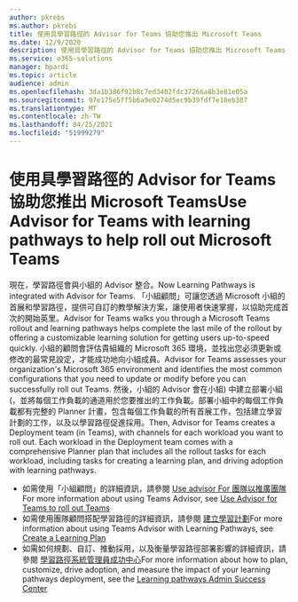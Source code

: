 ```yaml
---
author: pkrebs
ms.author: pkrebs
title: 使用具學習路徑的 Advisor for Teams 協助您推出 Microsoft Teams
ms.date: 12/9/2020
description: 使用具學習路徑的 Advisor for Teams 協助您推出 Microsoft Teams
ms.service: o365-solutions
manager: bpardi
ms.topic: article
audience: admin
ms.openlocfilehash: 3da1b386f92b8c7ed3402fdc37266a8b3e81e05a
ms.sourcegitcommit: 97e175e5ff5b6a9e0274d5ec9b39fdf7e18eb387
ms.translationtype: MT
ms.contentlocale: zh-TW
ms.lasthandoff: 04/25/2021
ms.locfileid: "51999279"
---
```

# <a name="use-advisor-for-teams-with-learning-pathways-to-help-roll-out-microsoft-teams"></a><span data-ttu-id="45a28-103">使用具學習路徑的 Advisor for Teams 協助您推出 Microsoft Teams</span><span class="sxs-lookup"><span data-stu-id="45a28-103">Use Advisor for Teams with learning pathways to help roll out Microsoft Teams</span></span>
<span data-ttu-id="45a28-104">現在，學習路徑會與小組的 Advisor 整合。</span><span class="sxs-lookup"><span data-stu-id="45a28-104">Now Learning Pathways is integrated with Advisor for Teams.</span></span> <span data-ttu-id="45a28-105">「小組顧問」可讓您透過 Microsoft 小組的首展和學習路徑，提供可自訂的教學解決方案，讓使用者快速掌握，以協助完成首次的開始英里。</span><span class="sxs-lookup"><span data-stu-id="45a28-105">Advisor for Teams walks you through a Microsoft Teams rollout and learning pathways helps complete the last mile of the rollout by offering a customizable learning solution for getting users up-to-speed quickly.</span></span> <span data-ttu-id="45a28-106">小組的顧問會評估貴組織的 Microsoft 365 環境，並找出您必須更新或修改的最常見設定，才能成功地向小組成員。</span><span class="sxs-lookup"><span data-stu-id="45a28-106">Advisor for Teams assesses your organization's Microsoft 365 environment and identifies the most common configurations that you need to update or modify before you can successfully roll out Teams.</span></span> <span data-ttu-id="45a28-107">然後，小組的 Advisor 會在小組) 中建立部署小組 (，並將每個工作負載的通道用於您要推出的工作負載。部署小組中的每個工作負載都有完整的 Planner 計畫，包含每個工作負載的所有首展工作，包括建立學習計劃的工作，以及以學習路徑促進採用。</span><span class="sxs-lookup"><span data-stu-id="45a28-107">Then, Advisor for Teams creates a Deployment team (in Teams), with channels for each workload you want to roll out. Each workload in the Deployment team comes with a comprehensive Planner plan that includes all the rollout tasks for each workload, including tasks for creating a learning plan, and driving adoption with learning pathways.</span></span>

- <span data-ttu-id="45a28-108">如需使用「小組顧問」的詳細資訊，請參閱 [Use advisor For 團隊以推廣團隊](/microsoftteams/use-advisor-teams-roll-out)</span><span class="sxs-lookup"><span data-stu-id="45a28-108">For more information about using Teams Advisor, see [Use Advisor for Teams to roll out Teams](/microsoftteams/use-advisor-teams-roll-out)</span></span>
- <span data-ttu-id="45a28-109">如需使用團隊顧問搭配學習路徑的詳細資訊，請參閱 [建立學習計劃](/microsoftteams/use-advisor-teams-roll-out#create-a-learning-plan)</span><span class="sxs-lookup"><span data-stu-id="45a28-109">For more information about using Teams Advisor with Learning Pathways, see [Create a Learning Plan](/microsoftteams/use-advisor-teams-roll-out#create-a-learning-plan)</span></span>
- <span data-ttu-id="45a28-110">如需如何規劃、自訂、推動採用，以及衡量學習路徑部署影響的詳細資訊，請參閱 [學習路徑系統管理員成功中心](custom_successcenter.md)</span><span class="sxs-lookup"><span data-stu-id="45a28-110">For more information about how to plan, customize, drive adoption, and measure the impact of your learning pathways deployment, see the [Learning pathways Admin Success Center](custom_successcenter.md)</span></span>